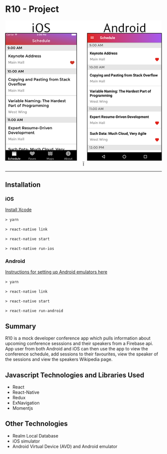 # R10 - Project
<p align="center">
  <img src="R10.png" alt="R10 Image" />Ï
</p>

---

## Installation
### iOS
<a href='https://developer.apple.com/xcode/'>Install Xcode</a>

`> yarn`

`> react-native link`

`> react-native start`

`> react-native run-ios`

### Android
<a href='https://facebook.github.io/react-native/releases/0.23/docs/android-setup.html'>Instructions for setting up Android emulators here</a>

`> yarn`

`> react-native link`

`> react-native start`

`> react-native run-android`

## Summary
R10 is a mock developer conference app which pulls information about upcoming conference sesssions and their speakers from a Firebase api.  App user from both Android and iOS can then use the app to view the conference schedule, add sessions to their favourites, view the speaker of the sessions and view the speakers Wikipedia page.

## Javascript Technologies and Libraries Used
- React
- React-Native
- Redux
- ExNavigation
- Momentjs

## Other Technologies
- Realm Local Database
- iOS simulator
- Android Virtual Device (AVD) and Android emulator
